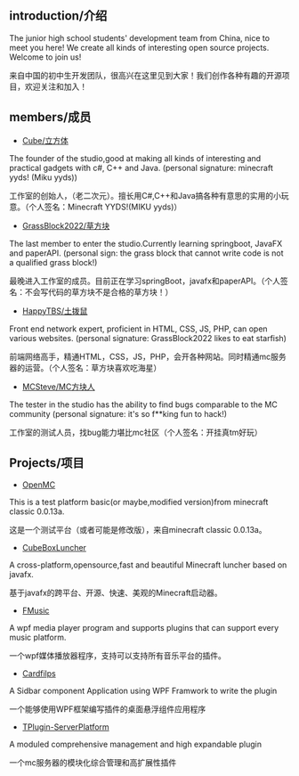 ## introduction/介绍

The junior high school students' development team from China, nice to meet you here! We create all kinds of interesting open source projects. Welcome to join us!

来自中国的初中生开发团队，很高兴在这里见到大家！我们创作各种有趣的开源项目，欢迎关注和加入！

## members/成员

- [Cube/立方体](
https://github.com/orgs/SunriseTechStudio/people/hehe1005566889)

The founder of the studio,good at making all kinds of interesting and practical gadgets with c#, C++ and Java. (personal signature: minecraft yyds! (Miku yyds))

工作室的创始人，（老二次元）。擅长用C#,C++和Java搞各种有意思的实用的小玩意。（个人签名：Minecraft YYDS!(MIKU yyds)）

- [GrassBlock2022/草方块](https://github.com/orgs/SunriseTechStudio/people/Grass-block)

The last member to enter the studio.Currently learning springboot, JavaFX and paperAPI. (personal sign: the grass block that cannot write code is not a qualified grass block!)

最晚进入工作室的成员。目前正在学习springBoot，javafx和paperAPI。（个人签名：不会写代码的草方块不是合格的草方块！）

- [HappyTBS/土拨鼠](https://github.com/orgs/SunriseTechStudio/people/happytbs)

Front end network expert, proficient in HTML, CSS, JS, PHP, can open various websites. (personal signature: GrassBlock2022 likes to eat starfish)

前端网络高手，精通HTML，CSS，JS，PHP，会开各种网站。同时精通mc服务器的运营。（个人签名：草方块喜欢吃海星）

- [MCSteve/MC方块人](https://github.com/orgs/SunriseTechStudio/people/mcfangkuairen)

The tester in the studio has the ability to find bugs comparable to the MC community (personal signature: it's so f**king fun to hack!)

工作室的测试人员，找bug能力堪比mc社区（个人签名：开挂真tm好玩）

## Projects/项目

- [OpenMC](https://github.com/SunriseTechStudio/Open-MC)

This is a test platform basic(or maybe,modified version)from minecraft classic 0.0.13a. 

这是一个测试平台（或者可能是修改版），来自minecraft classic 0.0.13a。

- [CubeBoxLuncher](https://github.com/SunriseTechStudio/CubeBoxLuncher)

A cross-platform,opensource,fast and beautiful Minecraft luncher based on javafx.

基于javafx的跨平台、开源、快速、美观的Minecraft启动器。

- [FMusic](https://github.com/SunriseTechStudio/FMusic)

A wpf media player program and supports plugins that can support every music platform.

一个wpf媒体播放器程序，支持可以支持所有音乐平台的插件。

- [Cardfilps](https://github.com/SunriseTechStudio/CardFlips)

A Sidbar component Application using WPF Framwork to write the plugin

一个能够使用WPF框架编写插件的桌面悬浮组件应用程序

- [TPlugin-ServerPlatform](https://github.com/SunriseTechStudio/TPlugin-ServerPlatform)

A moduled comprehensive management and high expandable plugin

一个mc服务器的模块化综合管理和高扩展性插件
